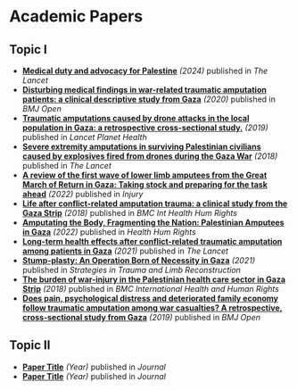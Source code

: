 # Academic Papers

## Topic I
- [**Medical duty and advocacy for Palestine**](https://www.thelancet.com/journals/lancet/article/PIIS0140-6736(24)00012-6/fulltext) _(2024)_ published in _The Lancet_
- [**Disturbing medical findings in war-related traumatic amputation patients: a clinical descriptive study from Gaza**](https://bmjopen.bmj.com/content/10/6/e034648) _(2020)_ published in _BMJ Open_
- [**Traumatic amputations caused by drone attacks in the local population in Gaza: a retrospective cross-sectional study.**](https://linkinghub.elsevier.com/retrieve/pii/S2542519618302651) _(2019)_ published in _Lancet Planet Health_
- [**Severe extremity amputations in surviving Palestinian civilians caused by explosives fired from drones during the Gaza War**](https://www.thelancet.com/journals/lancet/article/PIIS0140-6736(18)30381-7/fulltext) _(2018)_ published in _The Lancet_
- [**A review of the first wave of lower limb amputees from the Great March of Return in Gaza: Taking stock and preparing for the task ahead**](https://www.injuryjournal.com/article/S0020-1383(22)00349-7/fulltext) _(2022)_ published in _Injury_
- [**Life after conflict-related amputation trauma: a clinical study from the Gaza Strip**](https://bmcinthealthhumrights.biomedcentral.com/articles/10.1186/s12914-018-0173-3) _(2018)_ published in _BMC Int Health Hum Rights_
- [**Amputating the Body, Fragmenting the Nation: Palestinian Amputees in Gaza**](https://www.hhrjournal.org/2022/12/amputating-the-body-fragmenting-the-nation-palestinian-amputees-in-gaza/) _(2022)_ published in _Health Hum Rights_
- [**Long-term health effects after conflict-related traumatic amputation among patients in Gaza**](https://www.thelancet.com/journals/lancet/article/PIIS0140-6736(21)01516-6/fulltext) _(2021)_ published in _The Lancet_
- [**Stump-plasty: An Operation Born of Necessity in Gaza**](https://www.ncbi.nlm.nih.gov/pmc/articles/PMC8578240/#:~:text=Stump%2Dplasty%20is%20an%20operation,specific%20element%20of%20amputee%20stump.) _(2021)_ published in _Strategies in Trauma and Limb Reconstruction_
- [**The burden of war-injury in the Palestinian health care sector in Gaza Strip**](https://bmcinthealthhumrights.biomedcentral.com/articles/10.1186/s12914-018-0165-3#:~:text=The%20overall%20number%20of%20injuries,(4.7)%20per%201000%20population.) _(2018)_ published in _BMC International Health and Human Rights_
- [**Does pain, psychological distress and deteriorated family economy follow traumatic amputation among war casualties? A retrospective, cross-sectional study from Gaza**](https://bmjopen.bmj.com/content/9/6/e029892.abstract) _(2019)_ published in _BMJ Open_

## Topic II
- [**Paper Title**](link) _(Year)_ published in _Journal_
- [**Paper Title**](link) _(Year)_ published in _Journal_
